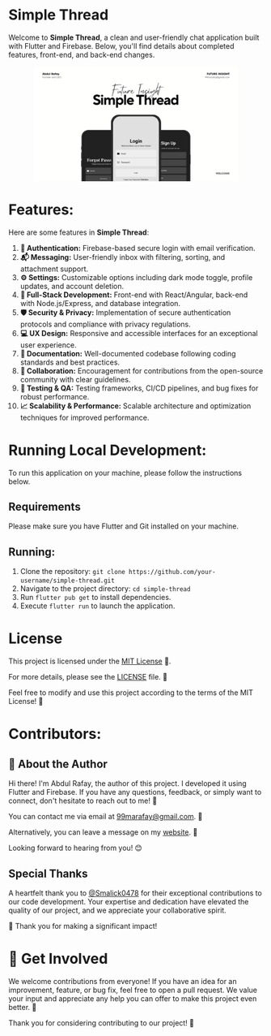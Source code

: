 # Simple Thread

Welcome to **Simple Thread**, a clean and user-friendly chat application built with Flutter and Firebase. Below, you'll find details about completed features, front-end, and back-end changes.

<img src="screenshots/Simple Thread/1.png" alt="Portfolio Website" style="max-width: 80%; height: auto; display: block; margin: 0 auto;">

# Features:

Here are some features in **Simple Thread**:

1. **🔐 Authentication:** Firebase-based secure login with email verification.
2. **📬 Messaging:** User-friendly inbox with filtering, sorting, and attachment support.
3. **⚙️ Settings:** Customizable options including dark mode toggle, profile updates, and account deletion.
4. **🚀 Full-Stack Development:** Front-end with React/Angular, back-end with Node.js/Express, and database integration.
5. **🛡️ Security & Privacy:** Implementation of secure authentication protocols and compliance with privacy regulations.
6. **💻 UX Design:** Responsive and accessible interfaces for an exceptional user experience.
7. **📝 Documentation:** Well-documented codebase following coding standards and best practices.
8. **🤝 Collaboration:** Encouragement for contributions from the open-source community with clear guidelines.
9. **🔬 Testing & QA:** Testing frameworks, CI/CD pipelines, and bug fixes for robust performance.
10. **📈 Scalability & Performance:** Scalable architecture and optimization techniques for improved performance.

# Running Local Development:

To run this application on your machine, please follow the instructions below.

## Requirements

Please make sure you have Flutter and Git installed on your machine.

## Running:

1. Clone the repository: `git clone https://github.com/your-username/simple-thread.git`
2. Navigate to the project directory: `cd simple-thread`
3. Run `flutter pub get` to install dependencies.
4. Execute `flutter run` to launch the application.

# License

This project is licensed under the [MIT License](LICENSE) 📄.

For more details, please see the [LICENSE](LICENSE) file. 📝

Feel free to modify and use this project according to the terms of the MIT License! 🚀

# Contributors:

## 👋 About the Author

Hi there! I'm Abdul Rafay, the author of this project. I developed it using Flutter and Firebase. If you have any questions, feedback, or simply want to connect, don't hesitate to reach out to me! 📩

You can contact me via email at [99marafay@gmail.com](mailto:99marafay@gmail.com). 📧

Alternatively, you can leave a message on my [website](https://rafay99.com/). 💬

Looking forward to hearing from you! 😊

## Special Thanks

A heartfelt thank you to [@Smalick0478](https://github.com/Smalick0478) for their exceptional contributions to our code development. Your expertise and dedication have elevated the quality of our project, and we appreciate your collaborative spirit.

🚀 Thank you for making a significant impact!

# 🤝 Get Involved

We welcome contributions from everyone! If you have an idea for an improvement, feature, or bug fix, feel free to open a pull request. We value your input and appreciate any help you can offer to make this project even better. 🌟

Thank you for considering contributing to our project! 🚀
